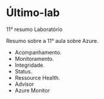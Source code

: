 # Último-lab
11° resumo Laboratório

Resumo sobre a 11° aula sobre Azure.

- Acompanhamento.
- Monitoramento.
- Integridade.
- Status.
- Ressource Health.
- Advisor
- Azure Monitor
